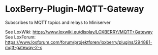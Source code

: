 # LoxBerry-Plugin-MQTT-Gateway
Subscribes to MQTT topics and relays to Miniserver

See LoxWiki: https://www.loxwiki.eu/display/LOXBERRY/MQTT+Gateway
See LoxForum: https://www.loxforum.com/forum/projektforen/loxberry/plugins/294881-mqtt-gateway-2-x

